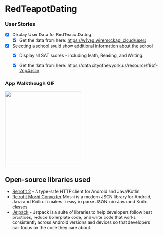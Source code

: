 # RedTeapotDating


### User Stories

- [x] Display User Data for RedTeapotDating
  - [x] Get the data from here: https://w1yeg.wiremockapi.cloud/users
- [x] Selecting a school sould show additional information about the school
  - [x] Display all SAT scores - including Math, Reading, and Writing.
  - [x] Get the data from here: https://data.cityofnewyork.us/resource/f9bf-2cp4.json
  

### App Walkthough GIF

<img src="https://i.imgur.com/36cSUOn.gif" width=250><br>

## Open-source libraries used
- [Retrofit 2](https://square.github.io/retrofit/) - A type-safe HTTP client for Android and Java/Kotlin
- [Retrofit Moshi Converter](https://github.com/square/moshi/) Moshi is a modern JSON library for Android, Java and Kotlin. It makes it easy to parse JSON into Java and Kotlin classes
- [Jetpack](https://developer.android.com/jetpack) - Jetpack is a suite of libraries to help developers follow best practices, reduce boilerplate code, and write code that works consistently across Android versions and devices so that developers can focus on the code they care about.
